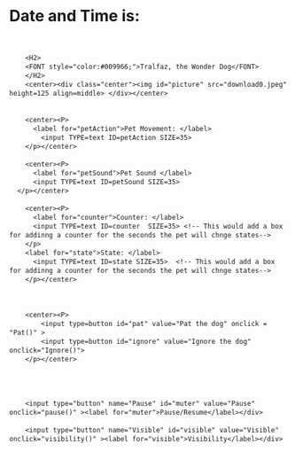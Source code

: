 <!DOCTYPE html>
<html>

<!--
  Author: Nolan
  Class COMP105
  Project: Virtual Pet Enhancement
  Helpers: Revaz, Katie, Marrisa, Aleksander, Dr,Alyce.
-->

<head>
<title>Virtual Pet</title>

<script type="text/javascript">

    function showTime()
    {
        document.getElementById('timeP').innerHTML = Date();
    }
    setInterval("showTime()", 1000);


    function initialize()
    {
        counter.value= 0;
        state.value = "Calm";
        setInterval("updatestate()", 1000); //This would call a function evey 1000 millisec
        updatestate();
    }
  /**
    function initialize()
    {
        counter.value= 0;
        state.value = "Calm";
        setInterval("updatestate()", 1000); //This would call a function evey 1000 millisec
        doIt();
    }
    
    function updatestate() //This would change the value of the number added to the counter textbox
    {
      counter.value ++;
      //if function to be added , based on probability and current state.
      //now update action and sound to match new state
      //var randomVal = Math.random();
      doIt();
    }
*/
    function updatestate() //This would change the value of the number added to the counter textbox
    {
      //if function to be added , based on probability and current state.
      //now update action and sound to match new state
      //var randomVal = Math.random();
      if(paused == false)
      counter.value ++;
      doIt();
      var randomVal2 = Math.random();
      if( state.value == "Happy" && randomVal2 < 0.4 )
        state.value = "Angry";
    }


    //This function will display the action and sound tht match the current state
    function doIt ()
    {
      if ( state.value == "Happy" )
      {
	   petAction.value = "Woof woof";
     document.getElementById('picture').src = "download1.jpg";
      }
      else if ( state.value == "Angry" )
      {
	   petAction.value = "Snarl";
     document.getElementById('picture').src = "download2.jpeg";
      }
      else if ( state.value == "Depressed" )
      {
	   petAction.value = "Snoring";  
     document.getElementById('picture').src = "download0.jpeg";
      }
      else if ( state.value == "Calm" )
      {
	   petAction.value = "Napping";  
     document.getElementById('picture').src = "download3.jpeg";
      }
      else if( state.value == "Silent")
      {
    petAction.value = "Flexxing out";
    document.getElementById('picture').src = "download4.jpeg";
      }
      else{   // state.value is neither hungry nor asleep
	  petAction.value = "Quiet";
    document.getElementById('picture').src = "download5.jpeg";
      }
    }

    function Pat()
    {
      var randomVal = Math.random();
      if ( state.value == "Calm" && randomVal < 0.4)
      {
        state.value = "Happy";
        doIt();
      }
      else if ( state.value == "Calm" && randomVal > 0.4)
      {
        state.value = "Provoked";
        doIt();
      }
      else if ( state.value == "Happy" && randomVal < 0.2)
      {
        state.value = "Provoked";
        doIt();
      }
      else if ( state.value == "Happy" && randomVal > 0.2)
      {
        state.value = "Calm";
        doIt();
      }
      else if ( state.value == "Angry" )
      {
        state.value = "Calm";
        doIt();
      }  
    }

    function Ignore()
    {
      var randomVal1 = Math.random();
      if ( state.value == "Happy")
      {
        state.value = "Depressed";
        doIt();
      }
      else if ( state.value == "Depressed"  && randomVal1 < 0.2 )
      {
        state.value = "Provoked";
        doIt();
      }
      else if ( state.value == "Depressed" && randomVal1 > 0.2)
      {
        state.value = "Angry";
        doIt();
      }
      else if ( state.value == "Provoked" && randomVal1 > 0.3)
      {
        state.value = "Silent";
        doIt();
      }
      else if ( state.value == "Provoked" && randomVal1 < 0.3)
      {
        state.value = "Angry";
        doIt();
      }
    }

var paused = false;

function pause()
{
  if( paused == false)
  {
    paused = true;
    pat.disabled = true;
    ignore.disabled = true;
    muter.value = "Resume";
    updatestate.disabled = true;
    initialize.disabled = true;
    counter.disabled = true;
  }
  else if( paused == true)
  {
    paused = false;
    pat.disabled = false;
    ignore.disabled = false;
    muter.value = "Pause";
    updatestate.disabled = false;
    initialize.disabled = false;
    counter.disabled = false;
  }
}


function visibility()
  {
    if(counter.style.visibility == "visible")
    {
    counter.style.visibility = "hidden";
    state.style.visibility = "hidden";
    petAction.style.visibility = "hidden";
    petSound.style.visibility = "hidden";
    }
    else
    {
    counter.style.visibility = "visible";
    state.style.visibility = "visible";
    petAction.style.visibility = "visible";
    petSound.style.visibility = "visible";
    }
  }

</script>
</head>

<body onload="initialize()"> <!--the initialize() is the function Initilization name that will be given-->
<!--the tag onload will immediately execute the function stated in the dub bracket to appear on the webpage-->
        <br>
        <h1>Date and Time is:</h1>
        <p id="timeP">
        &nbsp;
        </p>


        <H2>
        <FONT style="color:#009966;">Tralfaz, the Wonder Dog</FONT>
        </H2>
        <center><div class="center"><img id="picture" src="download0.jpeg"  height=125 align=middle> </div></center>


        <center><P>
          <label for="petAction">Pet Movement: </label>
            <input TYPE=text ID=petAction SIZE=35>
        </p></center>
            
        <center><P>
          <label for="petSound">Pet Sound </label>
          <input TYPE=text ID=petSound SIZE=35>
      </p></center>

        <center><P>
          <label for="counter">Counter: </label>
          <input TYPE=text ID=counter  SIZE=35> <!-- This would add a box for addinng a counter for the seconds the pet will chnge states-->
        </p>
        <label for="state">State: </label>
          <input TYPE=text ID=state SIZE=35>  <!-- This would add a box for addinng a counter for the seconds the pet will chnge states-->
        </p></center>



        <center><P> 
            <input type=button id="pat" value="Pat the dog" onclick = "Pat()" >
            <input type=button id="ignore" value="Ignore the dog" onclick="Ignore()">
        </p></center>



        
        <input type="button" name="Pause" id="muter" value="Pause" onclick="pause()" ><label for="muter">Pause/Resume</label></div>
        
        <input type="button" name="Visible" id="visible" value="Visible" onclick="visibility()" ><label for="visible">Visibility</label></div>
</body>

</html>